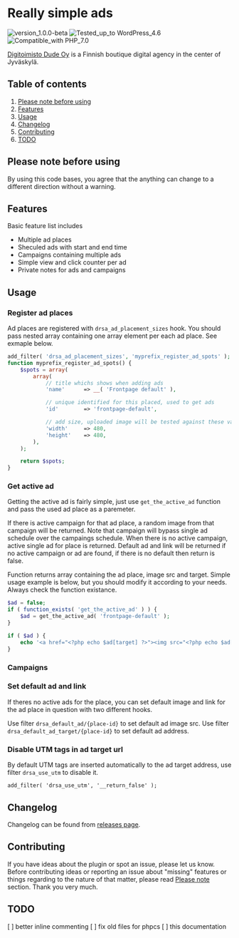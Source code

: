 # Really simple ads
![version_1.0.0-beta](https://img.shields.io/badge/Version-1.0.0--beta-orange.svg) ![Tested_up_to WordPress_4.6](https://img.shields.io/badge/Tested_up_to-WordPress_5.6-blue.svg?style=flat-square) ![Compatible_with PHP_7.0](https://img.shields.io/badge/Compatible_with-PHP_7.0-green.svg?style=flat-square)

[Digitoimisto Dude Oy](https://www.dude.fi) is a Finnish boutique digital agency in the center of Jyväskylä.

## Table of contents

1. [Please note before using](#please-note-before-using)
3. [Features](#features)
4. [Usage](#usage)
6. [Changelog](#hangelog)
7. [Contributing](#contributing)
8. [TODO](#TODO)

## Please note before using
By using this code bases, you agree that the anything can change to a different direction without a warning.

## Features
Basic feature list includes
- Multiple ad places
- Sheculed ads with start and end time
- Campaigns containing multiple ads
- Simple view and click counter per ad
- Private notes for ads and campaigns

## Usage

### Register ad places
Ad places are registered with `drsa_ad_placement_sizes` hook. You should pass nested array containing one array element per each ad place. See exmaple below.

```php
add_filter( 'drsa_ad_placement_sizes', 'myprefix_register_ad_spots' );
function myprefix_register_ad_spots() {
    $spots = array(
        array(
            // title whichs shows when adding ads
            'name'      => __( 'Frontpage default' ),

            // unique identified for this placed, used to get ads
            'id'        => 'frontpage-default',

            // add size, uploaded image will be tested against these values
            'width'     => 480,
            'height'    => 480,
        ),
    );

    return $spots;
}
```

### Get active ad
Getting the active ad is fairly simple, just use `get_the_active_ad` function and pass the used ad place as a paremeter.

If there is active campaign for that ad place, a random image from that campaign will be returned. Note that campaign will bypass single ad schedule over the campaings schedule. When there is no active campaign, active single ad for place is returned. Default ad and link will be returned if no active campaign or ad are found, if there is no default then return is false.

Function returns array containing the ad place, image src and target. Simple usage example is below, but you should modify it according to your needs. Always check the function existance.

```php
$ad = false;
if ( function_exists( 'get_the_active_ad' ) ) {
    $ad = get_the_active_ad( 'frontpage-default' );
}

if ( $ad ) {
    echo '<a href="<?php echo $ad[target] ?>"><img src="<?php echo $ad[src] ?>" class="ad ad-place-<?php echo $ad[place] ?>"/></a>';
}
```

### Campaigns

### Set default ad and link
If theres no active ads for the place, you can set default image and link for the ad place in question with two different hooks.

Use filter `drsa_default_ad/{place-id}` to set default ad image src.
Use filter `drsa_default_ad_target/{place-id}` to set default ad address.

### Disable UTM tags in ad target url
By default UTM tags are inserted automatically to the ad target address, use filter `drsa_use_utm` to disable it.

`add_filter( 'drsa_use_utm', '__return_false' );`

## Changelog

Changelog can be found from [releases page](https://github.com/digitoimistodude/air-helper/releases).

## Contributing

If you have ideas about the plugin or spot an issue, please let us know. Before contributing ideas or reporting an issue about "missing" features or things regarding to the nature of that matter, please read [Please note](#please-note-before-using) section. Thank you very much.

## TODO

[ ] better inline commenting
[ ] fix old files for phpcs
[ ] this documentation
